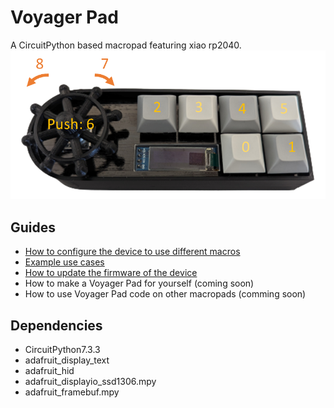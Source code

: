# Voyager Pad
A CircuitPython based macropad featuring xiao rp2040.
![](./docs/keynumber.png)

## Guides
- [How to configure the device to use different macros](./guides/configure.md)
- [Example use cases](https://github.com/urfdvw/voyager-pad/tree/main/example%20settings)
- [How to update the firmware of the device](https://github.com/urfdvw/voyager-pad/releases)
- How to make a Voyager Pad for yourself (coming soon)
- How to use Voyager Pad code on other macropads (comming soon)

## Dependencies
- CircuitPython7.3.3
- adafruit_display_text
- adafruit_hid
- adafruit_displayio_ssd1306.mpy
- adafruit_framebuf.mpy